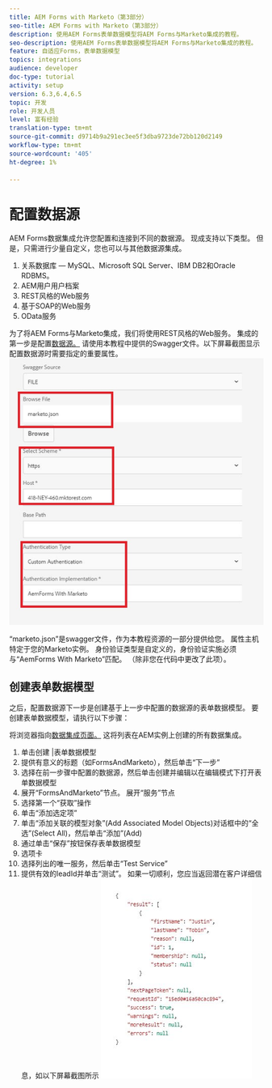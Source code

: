 ```yaml
---
title: AEM Forms with Marketo（第3部分）
seo-title: AEM Forms with Marketo（第3部分）
description: 使用AEM Forms表单数据模型将AEM Forms与Marketo集成的教程。
seo-description: 使用AEM Forms表单数据模型将AEM Forms与Marketo集成的教程。
feature: 自适应Forms，表单数据模型
topics: integrations
audience: developer
doc-type: tutorial
activity: setup
version: 6.3,6.4,6.5
topic: 开发
role: 开发人员
level: 富有经验
translation-type: tm+mt
source-git-commit: d9714b9a291ec3ee5f3dba9723de72bb120d2149
workflow-type: tm+mt
source-wordcount: '405'
ht-degree: 1%

---
```



# 配置数据源

AEM Forms数据集成允许您配置和连接到不同的数据源。 现成支持以下类型。 但是，只需进行少量自定义，您也可以与其他数据源集成。

1. 关系数据库 — MySQL、Microsoft SQL Server、IBM DB2和Oracle RDBMS。
1. AEM用户用户档案
1. REST风格的Web服务
1. 基于SOAP的Web服务
1. OData服务

为了将AEM Forms与Marketo集成，我们将使用REST风格的Web服务。 集成的第一步是配置[数据源。](https://helpx.adobe.com/experience-manager/6-4/forms/using/configure-data-sources.html#ConfigureRESTfulwebservices) 请使用本教程中提供的Swagger文件。以下屏幕截图显示配置数据源时需要指定的重要属性。
![data](assets/datasource.jfif)

“marketo.json”是swagger文件，作为本教程资源的一部分提供给您。
属性主机特定于您的Marketo实例。
身份验证类型是自定义的，身份验证实施必须与“AemForms With Marketo”匹配。 （除非您在代码中更改了此项）。

## 创建表单数据模型

之后，配置数据源下一步是创建基于上一步中配置的数据源的表单数据模型。 要创建表单数据模型，请执行以下步骤：

将浏览器指向[数据集成页面。](http://localhost:4502/aem/forms.html/content/dam/formsanddocuments-fdm) 这将列表在AEM实例上创建的所有数据集成。

1. 单击创建 |表单数据模型
1. 提供有意义的标题（如FormsAndMarketo），然后单击“下一步”
1. 选择在前一步骤中配置的数据源，然后单击创建并编辑以在编辑模式下打开表单数据模型
1. 展开“FormsAndMarketo”节点。 展开“服务”节点
1. 选择第一个“获取”操作
1. 单击“添加选定项”
1. 单击“添加关联的模型对象”(Add Associated Model Objects)对话框中的“全选”(Select All)，然后单击“添加”(Add)
1. 通过单击“保存”按钮保存表单数据模型
1. 选项卡
1. 选择列出的唯一服务，然后单击“Test Service”
1. 提供有效的leadId并单击“测试”。 如果一切顺利，您应当返回潜在客户详细信息，如以下屏幕截图所示
   ![测试结果](assets/testresults.jfif)
